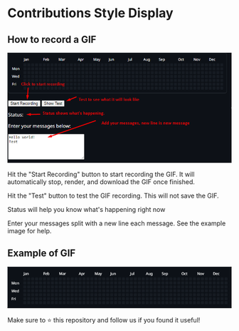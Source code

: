 # Contributions Style Display
 
## How to record a GIF
![GIF recording explanation](https://github.com/CiaranGames/Contributions-Style-Display/blob/main/images/Explanation.png)

Hit the "Start Recording" button to start recording the GIF. It will automatically stop, render, and download the GIF once finished.

Hit the "Test" button to test the GIF recording. This will not save the GIF.

Status will help you know what's happening right now

Enter your messages split with a new line each message. See the example image for help.

## Example of GIF

![GIF Example](https://github.com/CiaranGames/Contributions-Style-Display/blob/main/images/GIFExample.gif)

Make sure to ⭐ this repository and follow us if you found it useful!
